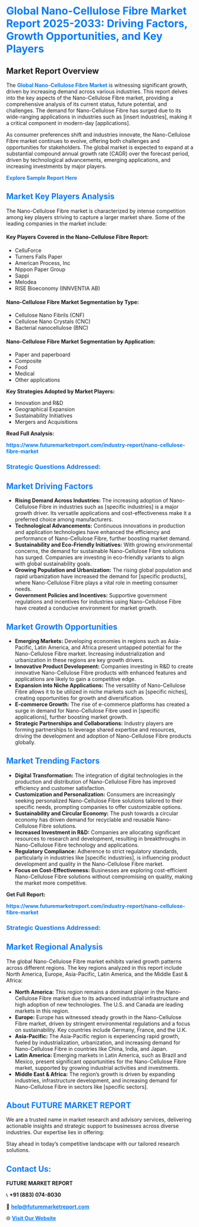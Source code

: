 <h1 style="color: #007BFF;">Global Nano-Cellulose Fibre Market Report 2025-2033: Driving Factors, Growth Opportunities, and Key Players</h1>

<section id="overview">
<h2>Market Report Overview</h2>
<p>The <a href="https://www.futuremarketreport.com/industry-report/nano-cellulose-fibre-market" style="color: #007BFF; text-decoration: none;"><strong>Global Nano-Cellulose Fibre Market</strong></a> is witnessing significant growth, driven by increasing demand across various industries. This report delves into the key aspects of the Nano-Cellulose Fibre market, providing a comprehensive analysis of its current status, future potential, and challenges. The demand for Nano-Cellulose Fibre has surged due to its wide-ranging applications in industries such as [insert industries], making it a critical component in modern-day [applications].</p>
<p>As consumer preferences shift and industries innovate, the Nano-Cellulose Fibre market continues to evolve, offering both challenges and opportunities for stakeholders. The global market is expected to expand at a substantial compound annual growth rate (CAGR) over the forecast period, driven by technological advancements, emerging applications, and increasing investments by major players.</p>
</section>

<section id="overview">
<p><a href="https://www.futuremarketreport.com/request-sample/reportId=114885" style="color: #007BFF; text-decoration: none;"><strong>Explore Sample Report Here</strong></a></p>
</section>

<section id="key-players">
<h2 style="color: #007BFF;">Market Key Players Analysis</h2>
<p>The Nano-Cellulose Fibre market is characterized by intense competition among key players striving to capture a larger market share. Some of the leading companies in the market include:</p>
<h4>Key Players Covered in the Nano-Cellulose Fibre Report:</h4>
<ul><li>CelluForce</li><li>Turners Falls Paper</li><li>American Process, Inc</li><li>Nippon Paper Group</li><li>Sappi</li><li>Melodea</li><li>RISE Bioeconomy (INNVENTIA AB)</li></ul>
<h4>Nano-Cellulose Fibre Market Segmentation by Type:</h4>
<ul><li>Cellulose Nano Fibrils (CNF)</li><li>Cellulose Nano Crystals (CNC)</li><li>Bacterial nanocellulose (BNC)</li></ul>

<h4>Nano-Cellulose Fibre Market Segmentation by Application:</h4>
<ul><li>Paper and paperboard</li><li>Composite</li><li>Food</li><li>Medical</li><li>Other applications</li></ul>
<p><strong>Key Strategies Adopted by Market Players:</strong></p>
<ul>
<li>Innovation and R&D</li>
<li>Geographical Expansion</li>
<li>Sustainability Initiatives</li>
<li>Mergers and Acquisitions</li>
</ul>
</section>

<section>
<p><strong>Read Full Analysis: </strong></p><a href="https://www.futuremarketreport.com/industry-report/nano-cellulose-fibre-market" style="color: #007BFF; text-decoration: none;"><strong>https://www.futuremarketreport.com/industry-report/nano-cellulose-fibre-market</strong></a>
<h3 style="color: #007BFF;">Strategic Questions Addressed:</h3>
</section>

<section id="driving-factors">
<h2 style="color: #007BFF;">Market Driving Factors</h2>
<ul>
<li><strong>Rising Demand Across Industries:</strong> The increasing adoption of Nano-Cellulose Fibre in industries such as [specific industries] is a major growth driver. Its versatile applications and cost-effectiveness make it a preferred choice among manufacturers.</li>
<li><strong>Technological Advancements:</strong> Continuous innovations in production and application technologies have enhanced the efficiency and performance of Nano-Cellulose Fibre, further boosting market demand.</li>
<li><strong>Sustainability and Eco-Friendly Initiatives:</strong> With growing environmental concerns, the demand for sustainable Nano-Cellulose Fibre solutions has surged. Companies are investing in eco-friendly variants to align with global sustainability goals.</li>
<li><strong>Growing Population and Urbanization:</strong> The rising global population and rapid urbanization have increased the demand for [specific products], where Nano-Cellulose Fibre plays a vital role in meeting consumer needs.</li>
<li><strong>Government Policies and Incentives:</strong> Supportive government regulations and incentives for industries using Nano-Cellulose Fibre have created a conducive environment for market growth.</li>
</ul>
</section>

<section id="growth-opportunities">
<h2 style="color: #007BFF;">Market Growth Opportunities</h2>
<ul>
<li><strong>Emerging Markets:</strong> Developing economies in regions such as Asia-Pacific, Latin America, and Africa present untapped potential for the Nano-Cellulose Fibre market. Increasing industrialization and urbanization in these regions are key growth drivers.</li>
<li><strong>Innovative Product Development:</strong> Companies investing in R&D to create innovative Nano-Cellulose Fibre products with enhanced features and applications are likely to gain a competitive edge.</li>
<li><strong>Expansion into Niche Applications:</strong> The versatility of Nano-Cellulose Fibre allows it to be utilized in niche markets such as [specific niches], creating opportunities for growth and diversification.</li>
<li><strong>E-commerce Growth:</strong> The rise of e-commerce platforms has created a surge in demand for Nano-Cellulose Fibre used in [specific applications], further boosting market growth.</li>
<li><strong>Strategic Partnerships and Collaborations:</strong> Industry players are forming partnerships to leverage shared expertise and resources, driving the development and adoption of Nano-Cellulose Fibre products globally.</li>
</ul>
</section>

<section id="trending-factors">
<h2 style="color: #007BFF;">Market Trending Factors</h2>
<ul>
<li><strong>Digital Transformation:</strong> The integration of digital technologies in the production and distribution of Nano-Cellulose Fibre has improved efficiency and customer satisfaction.</li>
<li><strong>Customization and Personalization:</strong> Consumers are increasingly seeking personalized Nano-Cellulose Fibre solutions tailored to their specific needs, prompting companies to offer customizable options.</li>
<li><strong>Sustainability and Circular Economy:</strong> The push towards a circular economy has driven demand for recyclable and reusable Nano-Cellulose Fibre solutions.</li>
<li><strong>Increased Investment in R&D:</strong> Companies are allocating significant resources to research and development, resulting in breakthroughs in Nano-Cellulose Fibre technology and applications.</li>
<li><strong>Regulatory Compliance:</strong> Adherence to strict regulatory standards, particularly in industries like [specific industries], is influencing product development and quality in the Nano-Cellulose Fibre market.</li>
<li><strong>Focus on Cost-Effectiveness:</strong> Businesses are exploring cost-efficient Nano-Cellulose Fibre solutions without compromising on quality, making the market more competitive.</li>
</ul>
</section>

<section>
<p><strong>Get Full Report: </strong></p><a href="https://www.futuremarketreport.com/industry-report/nano-cellulose-fibre-market" style="color: #007BFF; text-decoration: none;"><strong>https://www.futuremarketreport.com/industry-report/nano-cellulose-fibre-market</strong></a>
<h3 style="color: #007BFF;">Strategic Questions Addressed:</h3>
</section>


<section id="regional-analysis">
<h2 style="color: #007BFF;">Market Regional Analysis</h2>
<p>The global Nano-Cellulose Fibre market exhibits varied growth patterns across different regions. The key regions analyzed in this report include North America, Europe, Asia-Pacific, Latin America, and the Middle East & Africa:</p>
<ul>
<li><strong>North America:</strong> This region remains a dominant player in the Nano-Cellulose Fibre market due to its advanced industrial infrastructure and high adoption of new technologies. The U.S. and Canada are leading markets in this region.</li>
<li><strong>Europe:</strong> Europe has witnessed steady growth in the Nano-Cellulose Fibre market, driven by stringent environmental regulations and a focus on sustainability. Key countries include Germany, France, and the U.K.</li>
<li><strong>Asia-Pacific:</strong> The Asia-Pacific region is experiencing rapid growth, fueled by industrialization, urbanization, and increasing demand for Nano-Cellulose Fibre in countries like China, India, and Japan.</li>
<li><strong>Latin America:</strong> Emerging markets in Latin America, such as Brazil and Mexico, present significant opportunities for the Nano-Cellulose Fibre market, supported by growing industrial activities and investments.</li>
<li><strong>Middle East & Africa:</strong> The region’s growth is driven by expanding industries, infrastructure development, and increasing demand for Nano-Cellulose Fibre in sectors like [specific sectors].</li>
</ul>
</section>

<footer>
<h2 style="color: #007BFF;">About FUTURE MARKET REPORT</h2>
<p>We are a trusted name in market research and advisory services, delivering actionable insights and strategic support to businesses across diverse industries. Our expertise lies in offering:</p>

<p>Stay ahead in today’s competitive landscape with our tailored research solutions.</p>

<h2 style="color: #007BFF;">Contact Us:</h2>
<p><strong>FUTURE MARKET REPORT</strong></p>
<p>📞 <strong>+91 (883) 074-8030</strong></p>
<p>📧 <strong><a href="mailto:help@futuremarketreport.com" style="color: #007BFF;">help@futuremarketreport.com</a></strong></p>
<p>🌐 <strong><a href="https://www.futuremarketreport.com/" style="color: #007BFF;">Visit Our Website</a></strong></p>
</footer>